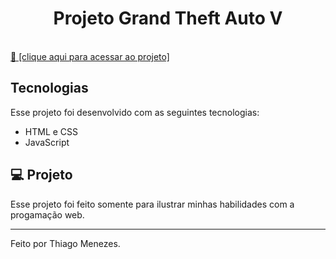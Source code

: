 <h1 align="center"> Projeto Grand Theft Auto V</h1>

<p align="center">
  
</p>
<br>
<a href="https://thiagoads11.github.io/Projeto-Grand-Theft-Auto-v/" target="_blank">🔗 [clique aqui para acessar ao projeto]</a> 
<br>

##  Tecnologias

Esse projeto foi desenvolvido com as seguintes tecnologias:

- HTML e CSS
- JavaScript

## 💻 Projeto
  Esse projeto foi feito somente para ilustrar minhas habilidades com a progamação web.

---

Feito por Thiago Menezes.
